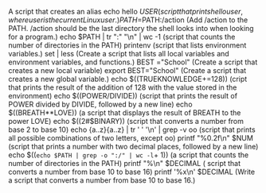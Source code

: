 A script that creates an alias
echo hello $USER (script that prints hello user, where user is the current Linux user.)
PATH=$PATH:/action (Add /action to the PATH. /action should be the last directory the shell looks into when looking for a program.)
echo $PATH | tr ":" "\n" | wc -1 (script that counts the number of directories in the PATH)
printenv (script that lists environment variables.)
set | less (Create a script that lists all local variables and environment variables, and functions.)
BEST ="School" (Create a script that creates a new local variable)
export BEST="School" (Create a script that creates a new global variable.)
echo $((TRUEKNOWLEDGE+=128)) (cript that prints the result of the addition of 128 with the value stored in the environment)
echo $((POWER/DIVIDE)) (script that prints the result of POWER divided by DIVIDE, followed by a new line)
echo $((BREATH**LOVE)) (a script that displays the result of BREATH to the power LOVE)
echo $((2#$BINARY)) (script that converts a number from base 2 to base 10)
echo {a..z}{a..z} | tr ' ' '\n' | grep -v oo (script that prints all possible combinations of two letters, except oo)
printf "%0.2f\n" $NUM (script that prints a number with two decimal places, followed by a new line)
echo $((`echo $PATH | grep -o ":/" | wc -l`+ 1)) (a script that counts the number of directories in the PATH)
printf "%\n" $DECIMAL ( script that converts a number from base 10 to base 16)
printf '%x\n' $DECIMAL (Write a script that converts a number from base 10 to base 16.)
